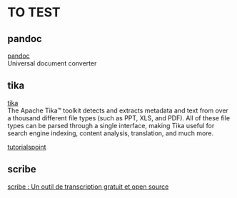 # TO TEST

## pandoc
[pandoc](https://pandoc.org/)  
Universal document converter  

## tika
[tika](https://tika.apache.org/)  
The Apache Tika™ toolkit detects and extracts metadata and text from over a thousand different file types (such as PPT, XLS, and PDF). All of these file types can be parsed through a single interface, making Tika useful for search engine indexing, content analysis, translation, and much more.  

[tutorialspoint](https://www.tutorialspoint.com/tika/index.htm)  

## scribe

[scribe : Un outil de transcription gratuit et open source](https://www.blogdumoderateur.com/tools/redirection/?tool_id=27899&tool_name=scribe)  
